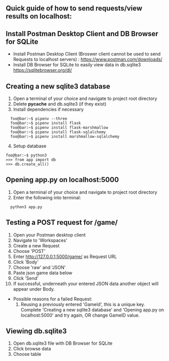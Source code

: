 ## Quick guide of how to send requests/view results on localhost:

## Install Postman Desktop Client and DB Browser for SQLite
- Install Postman Desktop Client (Broswer client cannot be used to send Requests to localhost servers) : https://www.postman.com/downloads/ 
- Install DB Browser for SQLite to easily view data in db.sqlite3 https://sqlitebrowser.org/dl/

## Creating a new sqlite3 database
1. Open a terminal of your choice and navigate to project root directory
2. Delete __pycache__ and db.sqlite3 (if they exist)
3.  Install dependencies if necessary
```console
  foo@bar:~$ pipenv --three
  foo@bar:~$ pipenv install flask
  foo@bar:~$ pipenv install flask-marshmallow
  foo@bar:~$ pipenv install flask-sqlalchemy
  foo@bar:~$ pipenv install marshmallow-sqlalchemy
```
4. Setup database
  ```console
  foo@bar:~$ python3
  >>> from app import db
  >>> db.create_all()
  ```

## Opening app.py on localhost:5000
1. Open a terminal of your choice and navigate to project root directory
2. Enter the following into terminal:
```console
  python3 app.py
```

## Testing a POST request for /game/
1. Open your Postman desktop client
2. Navigate to 'Workspaces'
3. Create a new Request
4. Choose 'POST'
5. Enter http://127.0.0.1:5000/game/ as Request URL
6. Click 'Body'
7. Choose 'raw' and 'JSON'
8. Paste json game data below
9. Click 'Send'
10. If successful, underneath your entered JSON data another object will appear under Body.

- Possible reasons for a failed Request:
  1.  Reusing a previously entered 'GameId', this is a unique key. Complete 'Creating a new sqlite3 database' and 'Opening app.py on localhost:5000' and try again, OR change GameID value.

## Viewing db.sqlite3
1. Open db.sqlite3 file with DB Browser for SQLite
2. Click browse data
3. Choose table

